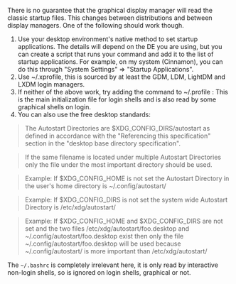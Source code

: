 There is no guarantee that the graphical display manager will read the classic startup files. This changes between distributions and between display managers. One of the following should work though.

1. Use your desktop environment's native method to set startup applications. The details will depend on the DE you are using, but you can create a script that runs your command and add it to the list of startup applications. For example, on my system (Cinnamon), you can do this through "System Settings" => "Startup Applications".
2. Use ~/.xprofile, this is sourced by at least the GDM, LDM, LightDM and LXDM login managers.
3. If neither of the above work, try adding the command to ~/.profile : This is the main initialization file for login shells and is also read by some graphical shells on login.
3. You can also use the free desktop standards:

>The Autostart Directories are $XDG_CONFIG_DIRS/autostart as defined in accordance with the "Referencing this specification" section in the "desktop base directory specification".

>If the same filename is located under multiple Autostart Directories only the file under the most important directory should be used.

>Example: If $XDG_CONFIG_HOME is not set the Autostart Directory in the user's home directory is ~/.config/autostart/

>Example: If $XDG_CONFIG_DIRS is not set the system wide Autostart Directory is /etc/xdg/autostart/

>Example: If $XDG_CONFIG_HOME and $XDG_CONFIG_DIRS are not set and the two files /etc/xdg/autostart/foo.desktop and ~/.config/autostart/foo.desktop exist then only the file ~/.config/autostart/foo.desktop will be used because ~/.config/autostart/ is more important than /etc/xdg/autostart/

The `~/.bashrc` is completely irrelevant here, it is only read by interactive non-login shells, so is ignored on login shells, graphical or not.
